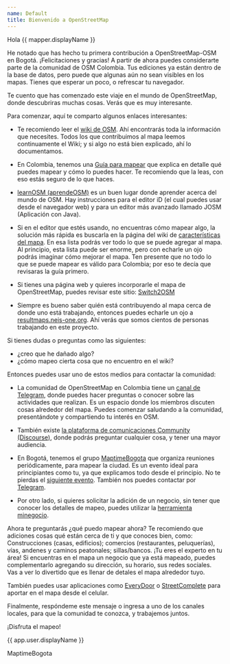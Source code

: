 ```yaml
---
name: Default
title: Bienvenido a OpenStreetMap
---
```


Hola {{ mapper.displayName }}

He notado que has hecho tu primera contribución a OpenStreetMap-OSM en Bogotá.
¡Felicitaciones y gracias!
A partir de ahora puedes considerarte parte de la comunidad de OSM Colombia.
Tus ediciones ya están dentro de la base de datos, pero puede que algunas aún no sean visibles en los mapas. Tienes que esperar un poco, o refrescar tu navegador.

Te cuento que has comenzado este viaje en el mundo de OpenStreetMap, donde descubriras muchas cosas.
Verás que es muy interesante.

Para comenzar, aquí te comparto algunos enlaces interesantes:

* Te recomiendo leer el [wiki de OSM](https://wiki.openstreetmap.org/wiki/ES:P%C3%A1gina_principal).
Ahí encontrarás toda la información que necesites.
Todos los que contribuimos al mapa leemos continuamente el Wiki; y si algo no está bien explicado, ahí lo documentamos.

* En Colombia, tenemos una [Guía para mapear](https://wiki.openstreetmap.org/wiki/ES:Colombia/Gu%C3%ADa_para_mapear) que explica en detalle qué puedes mapear y cómo lo puedes hacer.
Te recomiendo que la leas, con eso estás seguro de lo que haces.

* [learnOSM (aprendeOSM)](https://learnosm.org/es/) es un buen lugar donde aprender acerca del mundo de OSM.
Hay instrucciones para el editor iD (el cual puedes usar desde el navegador web) y para un editor más avanzado llamado JOSM (Aplicación con Java).

* Si en el editor que estés usando, no encuentras cómo mapear algo, la solución más rápida es buscarla en la página del wiki de [características del mapa](https://wiki.openstreetmap.org/wiki/ES:Caracter%C3%ADsticas_del_mapa).
En esa lista podrás ver todo lo que se puede agregar al mapa.
Al principio, esta lista puede ser enorme, pero con echarle un ojo podrás imaginar cómo mejorar el mapa.
Ten presente que no todo lo que se puede mapear es válido para Colombia; por eso te decía que revisaras la guía primero.

* Si tienes una página web y quieres incorporarle el mapa de OpenStreetMap, puedes revisar este sitio: [Switch2OSM](https://switch2osm.org/)

* Siempre es bueno saber quién está contribuyendo al mapa cerca de donde uno está trabajando, entonces puedes echarle un ojo a [resultmaps.neis-one.org](https://resultmaps.neis-one.org/). Ahí verás que somos cientos de personas trabajando en este proyecto.

Si tienes dudas o preguntas como las siguientes:

* ¿creo que he dañado algo?
* ¿cómo mapeo cierta cosa que no encuentro en el wiki?

Entonces puedes usar uno de estos medios para contactar la comunidad:

* La comunidad de OpenStreetMap en Colombia tiene un [canal de Telegram](https://telegram.me/osmco), donde puedes hacer preguntas o conocer sobre las actividades que realizan.
Es un espacio donde los miembros discuten cosas alrededor del mapa.
Puedes comenzar saludando a la comunidad, presentándote y compartiendo tu interés en OSM.

* También existe [la plataforma de comunicaciones Community (Discourse)](https://community.openstreetmap.org/), donde podrás preguntar cualquier cosa, y tener una mayor audiencia.

* En Bogotá, tenemos el grupo [MaptimeBogota](https://maptime.io/bogota/) que organiza reuniones periódicamente, para mapear la ciudad.
Es un evento ideal para principiantes como tu, ya que explicamos todo desde el principio.
No te pierdas el [siguiente evento](https://www.meetup.com/maptime-bogota-colombia-osm/).
También nos puedes contactar por [Telegram](https://t.me/MaptimeBogota).

* Por otro lado, si quieres solicitar la adición de un negocio, sin tener que conocer los detalles de mapeo, puedes utilizar la [herramienta minegocio](https://maptimebogota.github.io/minegocio/).

Ahora te preguntarás ¿qué puedo mapear ahora?
Te recomiendo que adiciones cosas qué están cerca de ti y que conoces bien, como:
Construcciones (casas, edificios); comercios (restaurantes, peluquerías), vías, andenes y caminos peatonales; sillas/bancos.
¡Tu eres el experto en tu área!
Si encuentras en el mapa un negocio que ya está mapeado, puedes complementarlo agregando su dirección, su horario, sus redes sociales. 
Vas a ver lo divertido que es llenar de detales el mapa alrededor tuyo.

También puedes usar aplicaciones como [EveryDoor](https://every-door.app/) o [StreetComplete](https://streetcomplete.app/) para aportar en el mapa desde el celular.

Finalmente, respóndeme este mensaje o ingresa a uno de los canales locales, para que la comunidad te conozca, y trabajemos juntos.

¡Disfruta el mapeo!



{{ app.user.displayName }}

MaptimeBogota
